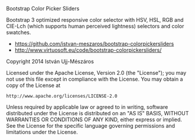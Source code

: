 Bootstrap Color Picker Sliders

Bootstrap 3 optimized responsive color selector with HSV, HSL, RGB and CIE-Lch (which supports human perceived lightness) selectors and color swatches.

- https://github.com/istvan-meszaros/bootstrap-colorpickersliders
- http://www.virtuosoft.eu/code/bootstrap-colorpickersliders/

Copyright 2014 István Ujj-Mészáros

Licensed under the Apache License, Version 2.0 (the "License");
you may not use this file except in compliance with the License.
You may obtain a copy of the License at

    http://www.apache.org/licenses/LICENSE-2.0

Unless required by applicable law or agreed to in writing, software
distributed under the License is distributed on an "AS IS" BASIS,
WITHOUT WARRANTIES OR CONDITIONS OF ANY KIND, either express or implied.
See the License for the specific language governing permissions and
limitations under the License.
